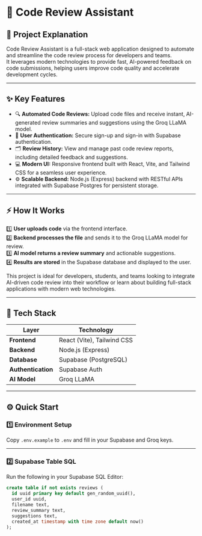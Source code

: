 # 🚀 Code Review Assistant

## 📘 Project Explanation
Code Review Assistant is a full-stack web application designed to automate and streamline the code review process for developers and teams.  
It leverages modern technologies to provide fast, AI-powered feedback on code submissions, helping users improve code quality and accelerate development cycles.

---

## ✨ Key Features
- 🔍 **Automated Code Reviews:** Upload code files and receive instant, AI-generated review summaries and suggestions using the Groq LLaMA model.  
- 🔐 **User Authentication:** Secure sign-up and sign-in with Supabase authentication.  
- 🗂️ **Review History:** View and manage past code review reports, including detailed feedback and suggestions.  
- 💻 **Modern UI:** Responsive frontend built with React, Vite, and Tailwind CSS for a seamless user experience.  
- ⚙️ **Scalable Backend:** Node.js (Express) backend with RESTful APIs integrated with Supabase Postgres for persistent storage.  

---

## ⚡ How It Works
1️⃣ **User uploads code** via the frontend interface.  
2️⃣ **Backend processes the file** and sends it to the Groq LLaMA model for review.  
3️⃣ **AI model returns a review summary** and actionable suggestions.  
4️⃣ **Results are stored** in the Supabase database and displayed to the user.  

This project is ideal for developers, students, and teams looking to integrate AI-driven code review into their workflow or learn about building full-stack applications with modern web technologies.

---

## 🧩 Tech Stack

| Layer | Technology |
|-------|-------------|
| **Frontend** | React (Vite), Tailwind CSS |
| **Backend** | Node.js (Express) |
| **Database** | Supabase (PostgreSQL) |
| **Authentication** | Supabase Auth |
| **AI Model** | Groq LLaMA |

---

## ⚙️ Quick Start

### 1️⃣ Environment Setup
Copy `.env.example` to `.env` and fill in your Supabase and Groq keys.

---

### 2️⃣ Supabase Table SQL
Run the following in your Supabase SQL Editor:

```sql
create table if not exists reviews (
  id uuid primary key default gen_random_uuid(),
  user_id uuid,
  filename text,
  review_summary text,
  suggestions text,
  created_at timestamp with time zone default now()
);
